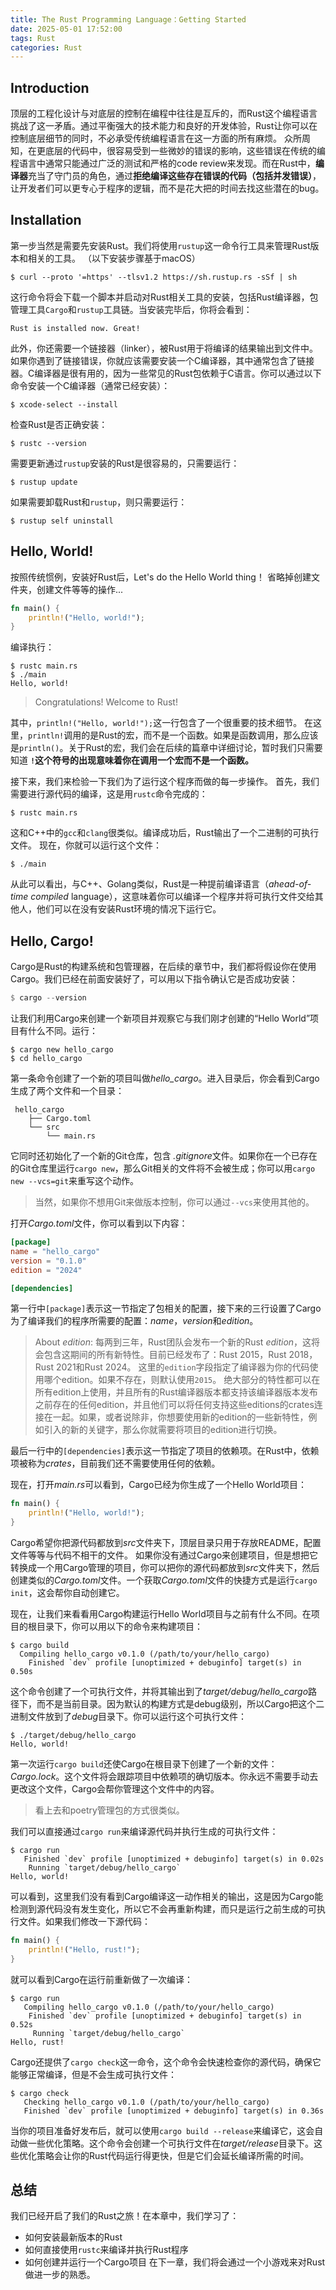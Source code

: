 ```yaml
---
title: The Rust Programming Language：Getting Started
date: 2025-05-01 17:52:00
tags: Rust
categories: Rust
---
```


## Introduction
顶层的工程化设计与对底层的控制在编程中往往是互斥的，而Rust这个编程语言挑战了这一矛盾。通过平衡强大的技术能力和良好的开发体验，Rust让你可以在控制底层细节的同时，不必承受传统编程语言在这一方面的所有麻烦。
众所周知，在更底层的代码中，很容易受到一些微妙的错误的影响，这些错误在传统的编程语言中通常只能通过广泛的测试和严格的code review来发现。而在Rust中，**编译器**充当了守门员的角色，通过**拒绝编译这些存在错误的代码（包括并发错误）**，让开发者们可以更专心于程序的逻辑，而不是花大把的时间去找这些潜在的bug。

## Installation
第一步当然是需要先安装Rust。我们将使用`rustup`这一命令行工具来管理Rust版本和相关的工具。
（以下安装步骤基于macOS）
```shell
$ curl --proto '=https' --tlsv1.2 https://sh.rustup.rs -sSf | sh
```
这行命令将会下载一个脚本并启动对Rust相关工具的安装，包括Rust编译器，包管理工具`Cargo`和`rustup`工具链。当安装完毕后，你将会看到：
```text
Rust is installed now. Great!
```

此外，你还需要一个链接器（linker），被Rust用于将编译的结果输出到文件中。如果你遇到了链接错误，你就应该需要安装一个C编译器，其中通常包含了链接器。C编译器是很有用的，因为一些常见的Rust包依赖于C语言。你可以通过以下命令安装一个C编译器（通常已经安装）：
```shell
$ xcode-select --install
```

检查Rust是否正确安装：
```shell
$ rustc --version
```

需要更新通过`rustup`安装的Rust是很容易的，只需要运行：
```shell
$ rustup update
```
如果需要卸载Rust和`rustup`，则只需要运行：
```
$ rustup self uninstall
```

## Hello, World!
按照传统惯例，安装好Rust后，Let's do the Hello World thing！
省略掉创建文件夹，创建文件等等的操作...
```rust
fn main() {
    println!("Hello, world!");
}
```
编译执行：
```shell
$ rustc main.rs
$ ./main
Hello, world!
```
> Congratulations! Welcome to Rust!

其中，`println!("Hello, world!");`这一行包含了一个很重要的技术细节。
在这里，`println!`调用的是Rust的宏，而不是一个函数。如果是函数调用，那么应该是`println()`。关于Rust的宏，我们会在后续的篇章中详细讨论，暂时我们只需要知道 **`!`这个符号的出现意味着你在调用一个宏而不是一个函数。**

接下来，我们来检验一下我们为了运行这个程序而做的每一步操作。
首先，我们需要进行源代码的编译，这是用`rustc`命令完成的：
```shell
$ rustc main.rs
```
这和C++中的`gcc`和`clang`很类似。编译成功后，Rust输出了一个二进制的可执行文件。
现在，你就可以运行这个文件：
```shell
$ ./main
```
从此可以看出，与C++、Golang类似，Rust是一种提前编译语言（*ahead-of-time compiled* language），这意味着你可以编译一个程序并将可执行文件交给其他人，他们可以在没有安装Rust环境的情况下运行它。

## Hello, Cargo!
Cargo是Rust的构建系统和包管理器，在后续的章节中，我们都将假设你在使用Cargo。我们已经在前面安装好了，可以用以下指令确认它是否成功安装：
```rust
$ cargo --version
```

让我们利用Cargo来创建一个新项目并观察它与我们刚才创建的“Hello World”项目有什么不同。运行：
```shell
$ cargo new hello_cargo
$ cd hello_cargo
```
第一条命令创建了一个新的项目叫做*hello_cargo*。进入目录后，你会看到Cargo生成了两个文件和一个目录：
```shell
 hello_cargo
    ├── Cargo.toml
    └── src
        └── main.rs
```
它同时还初始化了一个新的Git仓库，包含 *.gitignore*文件。如果你在一个已存在的Git仓库里运行`cargo new`，那么Git相关的文件将不会被生成；你可以用`cargo new --vcs=git`来重写这个动作。
> 当然，如果你不想用Git来做版本控制，你可以通过`--vcs`来使用其他的。

打开*Cargo.toml*文件，你可以看到以下内容：
```toml
[package]
name = "hello_cargo"
version = "0.1.0"
edition = "2024"

[dependencies]
```
第一行中`[package]`表示这一节指定了包相关的配置，接下来的三行设置了Cargo为了编译我们的程序所需要的配置：*name*，*version*和*edition*。
> About *edition*:
> 每两到三年，Rust团队会发布一个新的Rust *edition*，这将会包含这期间的所有新特性。目前已经发布了：Rust 2015，Rust 2018，Rust 2021和Rust 2024。
> 这里的`edition`字段指定了编译器为你的代码使用哪个edition。如果不存在，则默认使用`2015`。
> 绝大部分的特性都可以在所有edition上使用，并且所有的Rust编译器版本都支持该编译器版本发布之前存在的任何edition，并且他们可以将任何支持这些editions的crates连接在一起。如果，或者说除非，你想要使用新的edition的一些新特性，例如引入的新的关键字，那么你就需要将项目的edition进行切换。

最后一行中的`[dependencies]`表示这一节指定了项目的依赖项。在Rust中，依赖项被称为*crates*，目前我们还不需要使用任何的依赖。

现在，打开*main.rs*可以看到，Cargo已经为你生成了一个Hello World项目：
```rust
fn main() {
    println!("Hello, world!");
}
```
Cargo希望你把源代码都放到*src*文件夹下，顶层目录只用于存放README，配置文件等等与代码不相干的文件。
如果你没有通过Cargo来创建项目，但是想把它转换成一个用Cargo管理的项目，你可以把你的源代码都放到*src*文件夹下，然后创建类似的*Cargo.toml*文件。一个获取*Cargo.toml*文件的快捷方式是运行`cargo init`，这会帮你自动创建它。

现在，让我们来看看用Cargo构建运行Hello World项目与之前有什么不同。在项目的根目录下，你可以用以下的命令来构建项目：
```shell
$ cargo build
  Compiling hello_cargo v0.1.0 (/path/to/your/hello_cargo)
    Finished `dev` profile [unoptimized + debuginfo] target(s) in 0.50s
```
这个命令创建了一个可执行文件，并将其输出到了*target/debug/hello_cargo*路径下，而不是当前目录。因为默认的构建方式是debug级别，所以Cargo把这个二进制文件放到了*debug*目录下。你可以运行这个可执行文件：
```shell
$ ./target/debug/hello_cargo
Hello, world!
```
第一次运行`cargo build`还使Cargo在根目录下创建了一个新的文件：*Cargo.lock*。这个文件将会跟踪项目中依赖项的确切版本。你永远不需要手动去更改这个文件，Cargo会帮你管理这个文件中的内容。
> 看上去和poetry管理包的方式很类似。

我们可以直接通过`cargo run`来编译源代码并执行生成的可执行文件：
```shell
$ cargo run
   Finished `dev` profile [unoptimized + debuginfo] target(s) in 0.02s
    Running `target/debug/hello_cargo`
Hello, world!
```
可以看到，这里我们没有看到Cargo编译这一动作相关的输出，这是因为Cargo能检测到源代码没有发生变化，所以它不会再重新构建，而只是运行之前生成的可执行文件。如果我们修改一下源代码：
```rust
fn main() {
    println!("Hello, rust!");
}
```
就可以看到Cargo在运行前重新做了一次编译：
```shell
$ cargo run
   Compiling hello_cargo v0.1.0 (/path/to/your/hello_cargo)
    Finished `dev` profile [unoptimized + debuginfo] target(s) in 0.52s
     Running `target/debug/hello_cargo`
Hello, rust!
```

Cargo还提供了`cargo check`这一命令，这个命令会快速检查你的源代码，确保它能够正常编译，但是不会生成可执行文件：
```shell
$ cargo check
   Checking hello_cargo v0.1.0 (/path/to/your/hello_cargo)
   Finished `dev` profile [unoptimized + debuginfo] target(s) in 0.36s
```

当你的项目准备好发布后，就可以使用`cargo build --release`来编译它，这会自动做一些优化策略。这个命令会创建一个可执行文件在*target/release*目录下。这些优化策略会让你的Rust代码运行得更快，但是它们会延长编译所需的时间。

## 总结
我们已经开启了我们的Rust之旅！在本章中，我们学习了：
- 如何安装最新版本的Rust
- 如何直接使用`rustc`来编译并执行Rust程序
- 如何创建并运行一个Cargo项目
在下一章，我们将会通过一个小游戏来对Rust做进一步的熟悉。